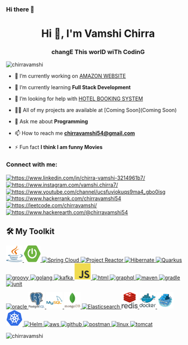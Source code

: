 ### Hi there 👋
<h1 align="center">Hi 👋, I'm Vamshi Chirra</h1>
<h3 align="center">changE This worlD wiTh CodinG</h3>

<p align="left"> <img src="https://komarev.com/ghpvc/?username=chirravamshi&label=Profile%20views&color=0e75b6&style=flat" alt="chirravamshi" /> </p>



- 🔭 I’m currently working on [AMAZON WEBSITE](https://github.com/chirravamshi/AMAZON-WEBSITE)

- 🌱 I’m currently learning **Full Stack Development**

- 🤝 I’m looking for help with [HOTEL BOOKING SYSTEM](https://github.com/chirravamshi/HOTEL-BOOKING-SYSTEM)

- 👨‍💻 All of my projects are available at [Coming Soon](Coming Soon)

- 💬 Ask me about **Programming**

- 📫 How to reach me **chirravamshi54@gmail.com**

- ⚡ Fun fact **I think I am funny Movies**

<h3 align="left">Connect with me:</h3>
<p align="left">
<a href="https://linkedin.com/in/https://www.linkedin.com/in/chirra-vamshi-3214961b7/" target="blank"><img align="center" src="https://raw.githubusercontent.com/rahuldkjain/github-profile-readme-generator/master/src/images/icons/Social/linked-in-alt.svg" alt="https://www.linkedin.com/in/chirra-vamshi-3214961b7/" height="30" width="40" /></a>
<a href="https://instagram.com/https://www.instagram.com/vamshi.chirra7/" target="blank"><img align="center" src="https://raw.githubusercontent.com/rahuldkjain/github-profile-readme-generator/master/src/images/icons/Social/instagram.svg" alt="https://www.instagram.com/vamshi.chirra7/" height="30" width="40" /></a>
<a href="https://www.youtube.com/c/https://www.youtube.com/channel/ucsfuviokuqs9ma4_gbo0isg" target="blank"><img align="center" src="https://raw.githubusercontent.com/rahuldkjain/github-profile-readme-generator/master/src/images/icons/Social/youtube.svg" alt="https://www.youtube.com/channel/ucsfuviokuqs9ma4_gbo0isg" height="30" width="40" /></a>
<a href="https://www.hackerrank.com/https://www.hackerrank.com/chirravamshi54" target="blank"><img align="center" src="https://raw.githubusercontent.com/rahuldkjain/github-profile-readme-generator/master/src/images/icons/Social/hackerrank.svg" alt="https://www.hackerrank.com/chirravamshi54" height="30" width="40" /></a>
<a href="https://www.leetcode.com/https://leetcode.com/chirravamshi/" target="blank"><img align="center" src="https://raw.githubusercontent.com/rahuldkjain/github-profile-readme-generator/master/src/images/icons/Social/leet-code.svg" alt="https://leetcode.com/chirravamshi/" height="30" width="40" /></a>
<a href="https://www.hackerearth.com/https://www.hackerearth.com/@chirravamshi54" target="blank"><img align="center" src="https://raw.githubusercontent.com/rahuldkjain/github-profile-readme-generator/master/src/images/icons/Social/hackerearth.svg" alt="https://www.hackerearth.com/@chirravamshi54" height="30" width="40" /></a>
</p>

<h2>🛠 My Toolkit</h2>

<p align="left">
    <a title="Java" href="https://www.oracle.com/java/technologies/" target="_blank">
        <img src="https://raw.githubusercontent.com/gilbarbara/logos/f4c8e8b933aa80ce83b6d6d387e016bf4cb4e376/logos/java.svg" alt="java" width="45" height="45" />
    </a>
    <a title="Spring Boot" href="https://spring.io/projects/spring-boot" target="_blank">
        <img src="https://raw.githubusercontent.com/jhipster/jhipster.github.io/53f1d5bf62772799093e1e4cd0317d42cc0816b2/images/logo/svg/spring-boot.svg" alt="Spring Boot" width="45" height="45" />
    </a>
    <a title="Spring Cloud" href="https://github.com/spring-cloud" target="_blank">
        <img src="https://avatars.githubusercontent.com/u/7815877?s=200&v=4" alt="Spring Cloud" width="45" height="45" />
    </a>
    <a title="Project Reactor" href="https://projectreactor.io/" target="_blank">
        <img src="resources/ProjectReactor.png" alt="Project Reactor" width="45" height="45" />
    </a>
    <a title="Hibernate" href="https://github.com/hibernate" target="_blank">
        <img src="https://raw.githubusercontent.com/gilbarbara/logos/f4c8e8b933aa80ce83b6d6d387e016bf4cb4e376/logos/hibernate.svg" alt="Hibernate" width="45" height="45" />
    </a>
    <a title="Quarkus" href="https://github.com/quarkusio" target="_blank">
        <img
            src="https://camo.githubusercontent.com/e0745b3f2134e3fc0ac25b98b70cce3a2d752f9d20bdcd6c3229668c9ba5d273/68747470733a2f2f63646e2e737667706f726e2e636f6d2f6c6f676f732f717561726b75732d69636f6e2e737667"
            alt="Quarkus"
            width="45"
            height="45"
        />
    </a>
    <a title="Groovy" href="https://groovy-lang.org/" target="_blank">
        <img src="https://upload.wikimedia.org/wikipedia/commons/3/36/Groovy-logo.svg" alt="groovy" width="45" height="45" />
    </a>
    <a title="Go" href="https://golang.org/" target="_blank">
        <img src="resources/gopher.svg" alt="golang" width="45" height="45" />
    </a>
    <a title="Kafka" href="https://kafka.apache.org/" target="_blank">
        <img src="resources/kafkalogo.svg" alt="kafka" width="50" height="48" />
    </a>
    <a title="JavaScript" href="" target="_blank">
        <img src="https://raw.githubusercontent.com/devicons/devicon/master/icons/javascript/javascript-original.svg" alt="javascript" width="45" height="45" />
    </a>
    <a title="HTML" href="https://www.w3schools.com/" target="_blank">
        <img src="https://raw.githubusercontent.com/gilbarbara/logos/f4c8e8b933aa80ce83b6d6d387e016bf4cb4e376/logos/html-5.svg" alt="html" width="45" height="45" />
    </a>
    <a title="GraphQL" href="https://graphql.org" target="_blank">
        <img src="https://www.vectorlogo.zone/logos/graphql/graphql-icon.svg" alt="graphql" width="45" height="45" />
    </a>
    <a title="Maven" href="https://maven.apache.org/" target="_blank">
        <img src="https://raw.githubusercontent.com/gilbarbara/logos/f4c8e8b933aa80ce83b6d6d387e016bf4cb4e376/logos/maven.svg" alt="maven" width="45" height="50" />
    </a>
    <a title="Gradle" href="https://gradle.org/" target="_blank">
        <img src="https://raw.githubusercontent.com/gilbarbara/logos/f4c8e8b933aa80ce83b6d6d387e016bf4cb4e376/logos/gradle.svg" alt="gradle" width="45" height="45" />
    </a>
    <a title="JUnit" href="https://github.com/junit-team" target="_blank">
        <img src="https://avatars.githubusercontent.com/u/874086?s=200&v=4" alt="junit" width="45" height="45" />
    </a>
</p>
<p align="left">
    <a title="Oracle DB" href="https://www.oracle.com/in/database/" target="_blank">
        <img src="https://raw.githubusercontent.com/gilbarbara/logos/f4c8e8b933aa80ce83b6d6d387e016bf4cb4e376/logos/oracle.svg" alt="oracle" width="45" height="45" />
    </a>
    <a title="PostreSQL" href="https://www.postgresql.org" target="_blank">
        <img src="https://raw.githubusercontent.com/devicons/devicon/master/icons/postgresql/postgresql-original-wordmark.svg" alt="postgresql" width="45" height="45" />
    </a>
    <a title="MySQL" href="https://www.mysql.com/" target="_blank">
        <img src="https://raw.githubusercontent.com/devicons/devicon/master/icons/mysql/mysql-original-wordmark.svg" alt="mysql" width="45" height="45" />
    </a>
    <a title="MongoDB" href="https://www.mongodb.com/" target="_blank">
        <img src="https://raw.githubusercontent.com/devicons/devicon/master/icons/mongodb/mongodb-original-wordmark.svg" alt="mongodb" width="45" height="45" />
    </a>
    <a title="Elasticsearch" href="https://www.elastic.co" target="_blank">
        <img src="https://github.com/jalbertsr/logo-badge-images/blob/master/img/elastic-logo.png?raw=true" alt="Elasticsearch" width="45" height="45" />
    </a>
    <a title="Redis" href="https://redis.io" target="_blank">
        <img src="https://raw.githubusercontent.com/devicons/devicon/master/icons/redis/redis-original-wordmark.svg" alt="redis" width="45" height="45" />
    </a>
    <a title="Docker" href="https://www.docker.com/" target="_blank">
        <img src="https://raw.githubusercontent.com/devicons/devicon/master/icons/docker/docker-original-wordmark.svg" alt="docker" width="45" height="45" />
    </a>
    <a title="Docker Swarm" href="https://docs.docker.com/engine/swarm/" target="_blank">
        <img src="https://raw.githubusercontent.com/docker-library/docs/471fa6e4cb58062ccbf91afc111980f9c7004981/swarm/logo.png" alt="docker swarm" width="45" height="45" />
    </a>
    <a title="Kubernetes" href="https://kubernetes.io/" target="_blank">
        <img src="https://raw.githubusercontent.com/gilbarbara/logos/f4c8e8b933aa80ce83b6d6d387e016bf4cb4e376/logos/kubernetes.svg" alt="kubernetes" width="45" height="45" />
    </a>
    <a title="Helm" href="https://helm.sh/docs/" target="_blank">
        <img src="resources/helm.svg" alt="Helm" width="45" height="45" />
    </a>
    <a title="AWS" href="https://aws.amazon.com" target="_blank">
        <img src="https://upload.wikimedia.org/wikipedia/commons/9/93/Amazon_Web_Services_Logo.svg" alt="aws" width="45" height="45" />
    </a>
    <a title="GIT" href="https://git-scm.com" target="_blank">
        <img src="https://www.vectorlogo.zone/logos/git-scm/git-scm-icon.svg" alt="github" width="45" height="45" />
    </a>
    <a title="Postman" href="https://postman.com" target="_blank">
        <img src="https://www.vectorlogo.zone/logos/getpostman/getpostman-icon.svg" alt="postman" width="45" height="45" />
    </a>
    <a title="Linux" href="" target="_blank">
        <img src="https://upload.wikimedia.org/wikipedia/commons/3/35/Tux.svg" alt="linux" width="45" height="45" />
    </a>
    <a title="Tomcat" href="http://tomcat.apache.org/" target="_blank">
        <img src="https://upload.wikimedia.org/wikipedia/commons/thumb/f/fe/Apache_Tomcat_logo.svg/1280px-Apache_Tomcat_logo.svg.png" alt="tomcat" width="45" height="" />
    </a>
</p>

<p><img align="center" src="https://github-readme-stats.vercel.app/api/top-langs?username=chirravamshi&show_icons=true&locale=en&layout=compact" alt="chirravamshi" /></p>
